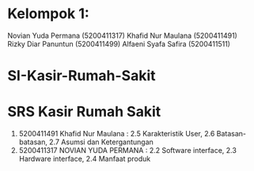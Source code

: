 # Kelompok 1:
  Novian Yuda Permana (5200411317) 
  Khafid Nur Maulana (5200411491) 
  Rizky Diar Panuntun (5200411499) 
  Alfaeni Syafa Safira (5200411511)
# SI-Kasir-Rumah-Sakit
# SRS Kasir Rumah Sakit
1. 5200411491 Khafid Nur Maulana : 2.5 Karakteristik User, 2.6 Batasan-batasan, 2.7 Asumsi dan Ketergantungan
2. 5200411317 NOVIAN YUDA PERMANA : 2.2 Software interface, 2.3 Hardware interface, 2.4 Manfaat produk
